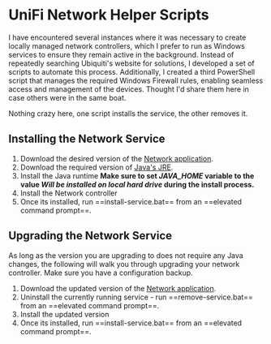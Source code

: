 # UniFi Network Helper Scripts

I have encountered several instances where it was necessary to create locally managed network controllers, which I prefer to run as Windows services to ensure they remain active in the background. Instead of repeatedly searching Ubiquiti's website for solutions, I developed a set of scripts to automate this process. Additionally, I created a third PowerShell script that manages the required Windows Firewall rules, enabling seamless access and management of the devices. Thought I'd share them here in case others were in the same boat.

Nothing crazy here, one script installs the service, the other removes it.

## Installing the Network Service
1. Download the desired version of the [Network application](https://ui.com/download/releases/network-server).
2. Download the required version of [Java's JRE](https://adoptium.net/temurin/releases/?os=windows&package=jre).
3. Install the Java runtime
   **Make sure to set *JAVA_HOME* variable to the value *Will be installed on local hard drive* during the install process.**
4. Install the Network controller
5. Once its installed, run ==install-service.bat== from an ==elevated command prompt==.

## Upgrading the Network Service
As long as the version you are upgrading to does not require any Java changes, the following will walk you through upgrading your network controller. Make sure you have a configuration backup.
1. Download the updated version of the [Network application](https://ui.com/download/releases/network-server).
2. Uninstall the currently running service - run ==remove-service.bat== from an ==elevated command prompt==.
3. Install the updated version
4. Once its installed, run ==install-service.bat== from an ==elevated command prompt==.
